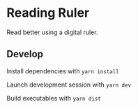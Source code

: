 # Reading Ruler

Read better using a digital ruler.

## Develop

Install dependencies with `yarn install`

Launch development session with `yarn dev`

Build executables with `yarn dist`
